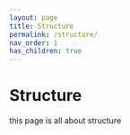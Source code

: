 ```yaml
---
layout: page
title: Structure
permalink: /structure/
nav_order: 1
has_children: true
---
```


# Structure

this page is all about structure
